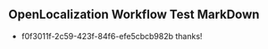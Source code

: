 ## OpenLocalization Workflow Test MarkDown
* f0f3011f-2c59-423f-84f6-efe5cbcb982b thanks!

<!--HONumber=Jul16_HO2-->


